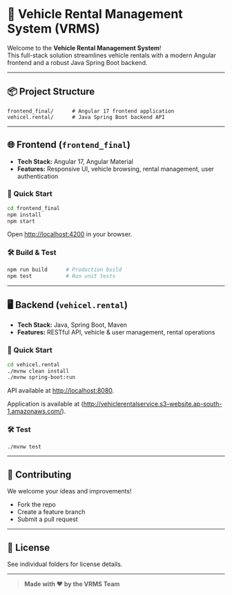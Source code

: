 # 🚗 Vehicle Rental Management System (VRMS)

Welcome to the **Vehicle Rental Management System**!  
This full-stack solution streamlines vehicle rentals with a modern Angular frontend and a robust Java Spring Boot backend.

---

## 📦 Project Structure

```
frontend_final/      # Angular 17 frontend application
vehicel.rental/      # Java Spring Boot backend API
```

---

## 🌐 Frontend (`frontend_final`)

- **Tech Stack:** Angular 17, Angular Material
- **Features:** Responsive UI, vehicle browsing, rental management, user authentication

### 🚀 Quick Start

```sh
cd frontend_final
npm install
npm start
```
Open [http://localhost:4200](http://localhost:4200) in your browser.

### 🛠️ Build & Test

```sh
npm run build      # Production build
npm test           # Run unit tests
```

---

## 🖥️ Backend (`vehicel.rental`)

- **Tech Stack:** Java, Spring Boot, Maven
- **Features:** RESTful API, vehicle & user management, rental operations

### 🚀 Quick Start

```sh
cd vehicel.rental
./mvnw clean install
./mvnw spring-boot:run
```
API available at [http://localhost:8080](http://localhost:8080).

Application is available at (http://vehiclerentalservice.s3-website.ap-south-1.amazonaws.com/).

### 🛠️ Test

```sh
./mvnw test
```

---

## 🤝 Contributing

We welcome your ideas and improvements!  
- Fork the repo
- Create a feature branch
- Submit a pull request

---

## 📄 License

See individual folders for license details.

---

> **Made with ❤️ by the VRMS Team**
